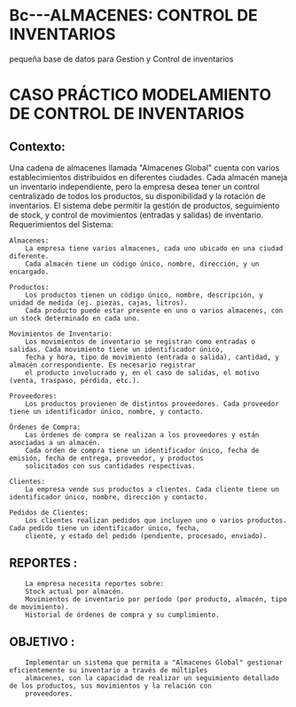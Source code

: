 # Bc---ALMACENES: CONTROL DE INVENTARIOS
pequeña base de datos para Gestion y Control de inventarios

# CASO PRÁCTICO MODELAMIENTO DE CONTROL DE INVENTARIOS

## Contexto:

Una cadena de almacenes llamada "Almacenes Global" cuenta con varios establecimientos distribuidos en diferentes ciudades. Cada almacén 
maneja un inventario independiente, pero la empresa desea tener un control centralizado de todos los productos, su disponibilidad y la 
rotación de inventarios. El sistema debe permitir la gestión de productos, seguimiento de stock, y control de movimientos (entradas y 
salidas) de inventario.
Requerimientos del Sistema:

    Almacenes:
        La empresa tiene varios almacenes, cada uno ubicado en una ciudad diferente.
        Cada almacén tiene un código único, nombre, dirección, y un encargado.

    Productos:
        Los productos tienen un código único, nombre, descripción, y unidad de medida (ej. piezas, cajas, litros).
        Cada producto puede estar presente en uno o varios almacenes, con un stock determinado en cada uno.

    Movimientos de Inventario:
        Los movimientos de inventario se registran como entradas o salidas. Cada movimiento tiene un identificador único,
        fecha y hora, tipo de movimiento (entrada o salida), cantidad, y almacén correspondiente. Es necesario registrar 
        el producto involucrado y, en el caso de salidas, el motivo (venta, traspaso, pérdida, etc.).

    Proveedores:
        Los productos provienen de distintos proveedores. Cada proveedor tiene un identificador único, nombre, y contacto.

    Órdenes de Compra:
        Las órdenes de compra se realizan a los proveedores y están asociadas a un almacén.
        Cada orden de compra tiene un identificador único, fecha de emisión, fecha de entrega, proveedor, y productos 
        solicitados con sus cantidades respectivas.

    Clientes:
        La empresa vende sus productos a clientes. Cada cliente tiene un identificador único, nombre, dirección y contacto.

    Pedidos de Clientes:
        Los clientes realizan pedidos que incluyen uno o varios productos. Cada pedido tiene un identificador único, fecha,
        cliente, y estado del pedido (pendiente, procesado, enviado).

## REPORTES :
        La empresa necesita reportes sobre:
        Stock actual por almacén.
        Movimientos de inventario por período (por producto, almacén, tipo de movimiento).
        Historial de órdenes de compra y su cumplimiento.

## OBJETIVO : 
        Implementar un sistema que permita a "Almacenes Global" gestionar eficientemente su inventario a través de múltiples
        almacenes, con la capacidad de realizar un seguimiento detallado de los productos, sus movimientos y la relación con
        proveedores.







